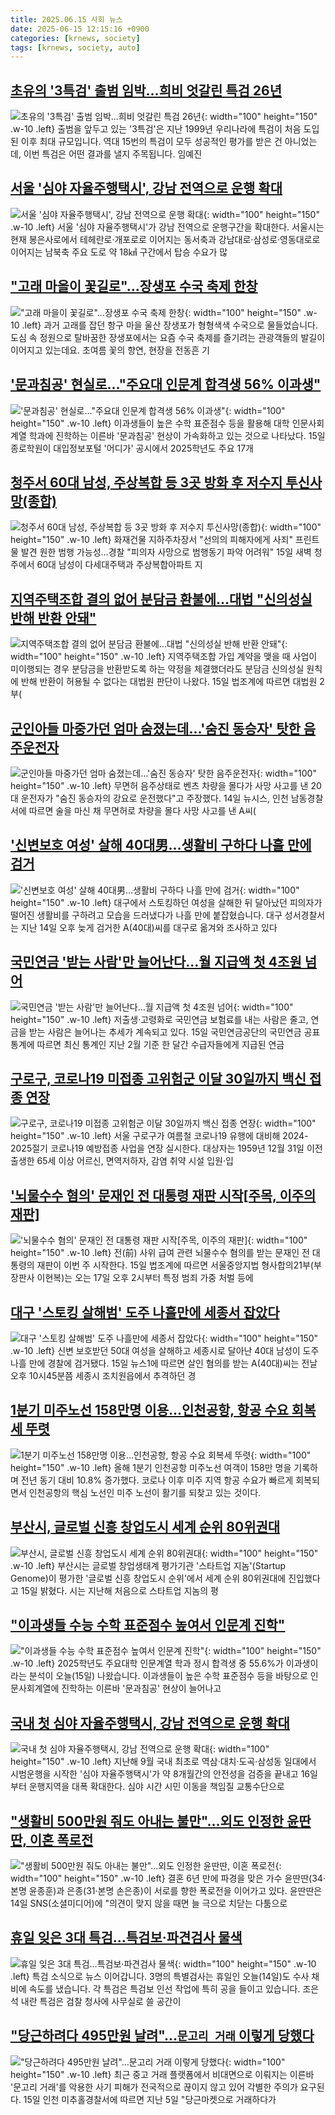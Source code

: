 ```yaml
---
title: 2025.06.15 사회 뉴스
date: 2025-06-15 12:15:16 +0900
categories: [krnews, society]
tags: [krnews, society, auto]
---
```

## [초유의 '3특검' 출범 임박...희비 엇갈린 특검 26년](https://n.news.naver.com/mnews/article/052/0002205743)

![초유의 '3특검' 출범 임박...희비 엇갈린 특검 26년](https://mimgnews.pstatic.net/image/origin/052/2025/06/15/2205743.jpg?type=nf220_150){: width="100" height="150" .w-10 .left}
출범을 앞두고 있는 '3특검'은 지난 1999년 우리나라에 특검이 처음 도입된 이후 최대 규모입니다. 역대 15번의 특검이 모두 성공적인 평가를 받은 건 아니었는데, 이번 특검은 어떤 결과를 낼지 주목됩니다. 임예진

## [서울 '심야 자율주행택시', 강남 전역으로 운행 확대](https://n.news.naver.com/mnews/article/030/0003321694)

![서울 '심야 자율주행택시', 강남 전역으로 운행 확대](https://mimgnews.pstatic.net/image/origin/030/2025/06/15/3321694.jpg?type=nf220_150){: width="100" height="150" .w-10 .left}
서울 '심야 자율주행택시'가 강남 전역으로 운행구간을 확대한다. 서울시는 현재 봉은사로에서 테헤란로·개포로로 이어지는 동서축과 강남대로·삼성로·영동대로로 이어지는 남북축 주요 도로 약 18㎢ 구간에서 탑승 수요가 많

## ["고래 마을이 꽃길로"…장생포 수국 축제 한창](https://n.news.naver.com/mnews/article/422/0000749529)

!["고래 마을이 꽃길로"…장생포 수국 축제 한창](https://mimgnews.pstatic.net/image/origin/422/2025/06/14/749529.jpg?type=nf220_150){: width="100" height="150" .w-10 .left}
과거 고래를 잡던 항구 마을 울산 장생포가 형형색색 수국으로 물들었습니다. 도심 속 정원으로 탈바꿈한 장생포에서는 요즘 수국 축제를 즐기려는 관광객들의 발길이 이어지고 있는데요. 초여름 꽃의 향연, 현장을 전동흔 기

## ['문과침공' 현실로…"주요대 인문계 합격생 56% 이과생"](https://n.news.naver.com/mnews/article/015/0005144676)

!['문과침공' 현실로…"주요대 인문계 합격생 56% 이과생"](https://mimgnews.pstatic.net/image/origin/015/2025/06/15/5144676.jpg?type=nf220_150){: width="100" height="150" .w-10 .left}
이과생들이 높은 수학 표준점수 등을 활용해 대학 인문사회계열 학과에 진학하는 이른바 '문과침공' 현상이 가속화하고 있는 것으로 나타났다. 15일 종로학원이 대입정보포털 '어디가' 공시에서 2025학년도 주요 17개

## [청주서 60대 남성, 주상복합 등 3곳 방화 후 저수지 투신사망(종합)](https://n.news.naver.com/mnews/article/001/0015449913)

![청주서 60대 남성, 주상복합 등 3곳 방화 후 저수지 투신사망(종합)](https://mimgnews.pstatic.net/image/origin/001/2025/06/15/15449913.jpg?type=nf220_150){: width="100" height="150" .w-10 .left}
화재건물 지하주차장서 "선의의 피해자에게 사죄" 프린트물 발견 원한 범행 가능성…경찰 "피의자 사망으로 범행동기 파악 어려워" 15일 새벽 청주에서 60대 남성이 다세대주택과 주상복합아파트 지

## [지역주택조합 결의 없어 분담금 환불에…대법 "신의성실 반해 반환 안돼"](https://n.news.naver.com/mnews/article/003/0013303664)

![지역주택조합 결의 없어 분담금 환불에…대법 "신의성실 반해 반환 안돼"](https://mimgnews.pstatic.net/image/origin/003/2025/06/15/13303664.jpg?type=nf220_150){: width="100" height="150" .w-10 .left}
지역주택조합 가입 계약을 맺을 때 사업이 미이행되는 경우 분담금을 반환받도록 하는 약정을 체결했더라도 분담금 신의성실 원칙에 반해 반환이 허용될 수 없다는 대법원 판단이 나왔다. 15일 법조계에 따르면 대법원 2부(

## [군인아들 마중가던 엄마 숨졌는데…'숨진 동승자' 탓한 음주운전자](https://n.news.naver.com/mnews/article/008/0005207443)

![군인아들 마중가던 엄마 숨졌는데…'숨진 동승자' 탓한 음주운전자](https://mimgnews.pstatic.net/image/origin/008/2025/06/14/5207443.jpg?type=nf220_150){: width="100" height="150" .w-10 .left}
무면허 음주상태로 벤츠 차량을 몰다가 사망 사고를 낸 20대 운전자가 "숨진 동승자의 강요로 운전했다"고 주장했다. 14일 뉴시스, 인천 남동경찰서에 따르면 술을 마신 채 무면허로 차량을 몰다 사망 사고를 낸 A씨(

## ['신변보호 여성' 살해 40대男…생활비 구하다 나흘 만에 검거](https://n.news.naver.com/mnews/article/422/0000749603)

!['신변보호 여성' 살해 40대男…생활비 구하다 나흘 만에 검거](https://mimgnews.pstatic.net/image/origin/422/2025/06/15/749603.jpg?type=nf220_150){: width="100" height="150" .w-10 .left}
대구에서 스토킹하던 여성을 살해한 뒤 달아났던 피의자가 떨어진 생활비를 구하려고 모습을 드러냈다가 나흘 만에 붙잡혔습니다. 대구 성서경찰서는 지난 14일 오후 늦게 검거한 A(40대)씨를 대구로 옮겨와 조사하고 있다

## [국민연금 '받는 사람'만 늘어난다…월 지급액 첫 4조원 넘어](https://n.news.naver.com/mnews/article/277/0005607637)

![국민연금 '받는 사람'만 늘어난다…월 지급액 첫 4조원 넘어](https://mimgnews.pstatic.net/image/origin/277/2025/06/15/5607637.jpg?type=nf220_150){: width="100" height="150" .w-10 .left}
저출생·고령화로 국민연금 보험료를 내는 사람은 줄고, 연금을 받는 사람은 늘어나는 추세가 계속되고 있다. 15일 국민연금공단의 국민연금 공표통계에 따르면 최신 통계인 지난 2월 기준 한 달간 수급자들에게 지급된 연금

## [구로구, 코로나19 미접종 고위험군 이달 30일까지 백신 접종 연장](https://n.news.naver.com/mnews/article/277/0005607630)

![구로구, 코로나19 미접종 고위험군 이달 30일까지 백신 접종 연장](https://mimgnews.pstatic.net/image/origin/277/2025/06/15/5607630.jpg?type=nf220_150){: width="100" height="150" .w-10 .left}
서울 구로구가 여름철 코로나19 유행에 대비해 2024-2025절기 코로나19 예방접종 사업을 연장 실시한다. 대상자는 1959년 12월 31일 이전 출생한 65세 이상 어르신, 면역저하자, 감염 취약 시설 입원·입

## ['뇌물수수 혐의' 문재인 전 대통령 재판 시작[주목, 이주의 재판]](https://n.news.naver.com/mnews/article/421/0008311838)

!['뇌물수수 혐의' 문재인 전 대통령 재판 시작[주목, 이주의 재판]](https://mimgnews.pstatic.net/image/origin/421/2025/06/15/8311838.jpg?type=nf220_150){: width="100" height="150" .w-10 .left}
전(前) 사위 급여 관련 뇌물수수 혐의를 받는 문재인 전 대통령의 재판이 이번 주 시작한다. 15일 법조계에 따르면 서울중앙지법 형사합의21부(부장판사 이현복)는 오는 17일 오후 2시부터 특정 범죄 가중 처벌 등에

## [대구 '스토킹 살해범'  도주 나흘만에 세종서 잡았다](https://n.news.naver.com/mnews/article/008/0005207531)

![대구 '스토킹 살해범'  도주 나흘만에 세종서 잡았다](https://mimgnews.pstatic.net/image/origin/008/2025/06/15/5207531.jpg?type=nf220_150){: width="100" height="150" .w-10 .left}
신변 보호받던 50대 여성을 살해하고 세종시로 달아난 40대 남성이 도주 나흘 만에 경찰에 검거됐다. 15일 뉴스1에 따르면 살인 혐의를 받는 A(40대)씨는 전날 오후 10시45분쯤 세종시 조치원읍에서 추격하던 경

## [1분기 미주노선 158만명 이용…인천공항, 항공 수요 회복세 뚜렷](https://n.news.naver.com/mnews/article/421/0008311975)

![1분기 미주노선 158만명 이용…인천공항, 항공 수요 회복세 뚜렷](https://mimgnews.pstatic.net/image/origin/421/2025/06/15/8311975.jpg?type=nf220_150){: width="100" height="150" .w-10 .left}
올해 1분기 인천공항 미주노선 여객이 158만 명을 기록하며 전년 동기 대비 10.8% 증가했다. 코로나 이후 미주 지역 항공 수요가 빠르게 회복되면서 인천공항의 핵심 노선인 미주 노선이 활기를 되찾고 있는 것이다.

## [부산시, 글로벌 신흥 창업도시 세계 순위 80위권대](https://n.news.naver.com/mnews/article/003/0013303628)

![부산시, 글로벌 신흥 창업도시 세계 순위 80위권대](https://mimgnews.pstatic.net/image/origin/003/2025/06/15/13303628.jpg?type=nf220_150){: width="100" height="150" .w-10 .left}
부산시는 글로벌 창업생태계 평가기관 '스타트업 지놈'(Startup Genome)이 평가한 '글로벌 신흥 창업도시 순위'에서 세계 순위 80위권대에 진입했다고 15일 밝혔다. 시는 지난해 처음으로 스타트업 지놈의 평

## ["이과생들 수능 수학 표준점수 높여서 인문계 진학"](https://n.news.naver.com/mnews/article/057/0001891480)

!["이과생들 수능 수학 표준점수 높여서 인문계 진학"](https://mimgnews.pstatic.net/image/origin/057/2025/06/15/1891480.jpg?type=nf220_150){: width="100" height="150" .w-10 .left}
2025학년도 주요대학 인문계열 학과 정시 합격생 중 55.6%가 이과생이라는 분석이 오늘(15일) 나왔습니다. 이과생들이 높은 수학 표준점수 등을 바탕으로 인문사회계열에 진학하는 이른바 '문과침공' 현상이 늘어나고

## [국내 첫 심야 자율주행택시, 강남 전역으로 운행 확대](https://n.news.naver.com/mnews/article/421/0008312026)

![국내 첫 심야 자율주행택시, 강남 전역으로 운행 확대](https://mimgnews.pstatic.net/image/origin/421/2025/06/15/8312026.jpg?type=nf220_150){: width="100" height="150" .w-10 .left}
지난해 9월 국내 최초로 역삼·대치·도곡·삼성동 일대에서 시범운행을 시작한 '심야 자율주행택시'가 약 8개월간의 안전성을 검증을 끝내고 16일부터 운행지역을 대폭 확대한다. 심야 시간 시민 이동을 책임질 교통수단으로

## ["생활비 500만원 줘도 아내는 불만"…외도 인정한 윤딴딴, 이혼 폭로전](https://n.news.naver.com/mnews/article/008/0005207502)

!["생활비 500만원 줘도 아내는 불만"…외도 인정한 윤딴딴, 이혼 폭로전](https://mimgnews.pstatic.net/image/origin/008/2025/06/14/5207502.jpg?type=nf220_150){: width="100" height="150" .w-10 .left}
결혼 6년 만에 파경을 맞은 가수 윤딴딴(34·본명 윤종훈)과 은종(31·본명 손은종)이 서로를 향한 폭로전을 이어가고 있다. 윤딴딴은 14일 SNS(소셜미디어)에 "의견이 맞지 않을 때면 늘 극으로 치닫는 다툼으로

## [휴일 잊은 3대 특검…특검보·파견검사 물색](https://n.news.naver.com/mnews/article/055/0001266508)

![휴일 잊은 3대 특검…특검보·파견검사 물색](https://mimgnews.pstatic.net/image/origin/055/2025/06/14/1266508.jpg?type=nf220_150){: width="100" height="150" .w-10 .left}
특검 소식으로 뉴스 이어갑니다. 3명의 특별검사는 휴일인 오늘(14일)도 수사 채비에 속도를 냈습니다. 각 특검은 특검보 인선 작업에 특히 공을 들이고 있습니다. 조은석 내란 특검은 검찰 청사에 사무실로 쓸 공간이

## ["당근하려다 495만원 날려"…`문고리 거래` 이렇게 당했다](https://n.news.naver.com/mnews/article/029/0002961273)

!["당근하려다 495만원 날려"…`문고리 거래` 이렇게 당했다](https://mimgnews.pstatic.net/image/origin/029/2025/06/15/2961273.jpg?type=nf220_150){: width="100" height="150" .w-10 .left}
최근 중고 거래 플랫폼에서 비대면으로 이뤄지는 이른바 '문고리 거래'를 악용한 사기 피해가 전국적으로 끊이지 않고 있어 각별한 주의가 요구된다. 15일 인천 미추홀경찰서에 따르면 지난 5일 "당근마켓으로 거래하다가

